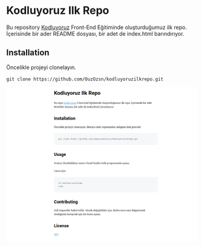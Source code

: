 # Kodluyoruz Ilk Repo

Bu repository [Kodluyoruz](https://www.kodluyoruz.org/) Front-End Eğitiminde oluşturduğumuz ilk repo. İçerisinde bir ader README dosyası, bir adet de index.html barındırıyor.

## Installation

Öncelikle projeyi clonelayın.

```
git clone https://github.com/OuzOzsn/kodluyoruzilkrepo.git
```

![Gorsel](./Untitled.png)